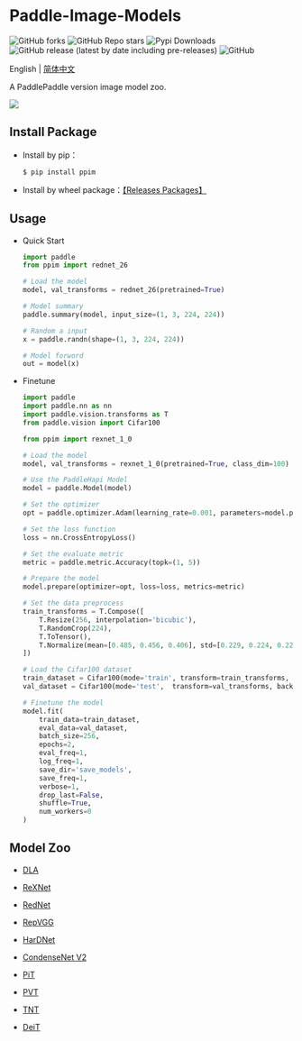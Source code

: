 # Paddle-Image-Models
![GitHub forks](https://img.shields.io/github/forks/AgentMaker/Paddle-Image-Models)
![GitHub Repo stars](https://img.shields.io/github/stars/AgentMaker/Paddle-Image-Models)
![Pypi Downloads](https://pepy.tech/badge/ppim)
![GitHub release (latest by date including pre-releases)](https://img.shields.io/github/v/release/AgentMaker/Paddle-Image-Models?include_prereleases)
![GitHub](https://img.shields.io/github/license/AgentMaker/Paddle-Image-Models)  

English | [简体中文](README_CN.md)

A PaddlePaddle version image model zoo.

![](https://ai-studio-static-online.cdn.bcebos.com/34e7bbbc80d24412b3c21efb56778ad43b53f9b1be104e499e0ff8b663a64a53)

## Install Package
* Install by pip：

    ```shell
    $ pip install ppim
    ```

* Install by wheel package：[【Releases Packages】](https://github.com/AgentMaker/Paddle-Image-Models/releases)

## Usage
* Quick Start

    ```python
    import paddle
    from ppim import rednet_26

    # Load the model
    model, val_transforms = rednet_26(pretrained=True)

    # Model summary 
    paddle.summary(model, input_size=(1, 3, 224, 224))

    # Random a input
    x = paddle.randn(shape=(1, 3, 224, 224))

    # Model forword
    out = model(x)
    ```

* Finetune
    
    ```python
    import paddle
    import paddle.nn as nn
    import paddle.vision.transforms as T
    from paddle.vision import Cifar100

    from ppim import rexnet_1_0

    # Load the model
    model, val_transforms = rexnet_1_0(pretrained=True, class_dim=100)

    # Use the PaddleHapi Model
    model = paddle.Model(model)

    # Set the optimizer
    opt = paddle.optimizer.Adam(learning_rate=0.001, parameters=model.parameters())

    # Set the loss function
    loss = nn.CrossEntropyLoss()

    # Set the evaluate metric
    metric = paddle.metric.Accuracy(topk=(1, 5))

    # Prepare the model 
    model.prepare(optimizer=opt, loss=loss, metrics=metric)

    # Set the data preprocess
    train_transforms = T.Compose([
        T.Resize(256, interpolation='bicubic'),
        T.RandomCrop(224),
        T.ToTensor(),
        T.Normalize(mean=[0.485, 0.456, 0.406], std=[0.229, 0.224, 0.225])
    ])

    # Load the Cifar100 dataset
    train_dataset = Cifar100(mode='train', transform=train_transforms, backend='pil')
    val_dataset = Cifar100(mode='test',  transform=val_transforms, backend='pil')

    # Finetune the model 
    model.fit(
        train_data=train_dataset, 
        eval_data=val_dataset, 
        batch_size=256, 
        epochs=2, 
        eval_freq=1, 
        log_freq=1, 
        save_dir='save_models', 
        save_freq=1, 
        verbose=1, 
        drop_last=False, 
        shuffle=True,
        num_workers=0
    )
    ```

## Model Zoo

* [DLA](./docs/en/model_zoo/dla.md)

* [ReXNet](./docs/en/model_zoo/rexnet.md)

* [RedNet](./docs/en/model_zoo/rednet.md)

* [RepVGG](./docs/en/model_zoo/repvgg.md)

* [HarDNet](./docs/en/model_zoo/hardnet.md)

* [CondenseNet V2](./docs/en/model_zoo/cdnv2.md)

* [PiT](./docs/en/model_zoo/pit.md)

* [PVT](./docs/en/model_zoo/pvt.md)

* [TNT](./docs/en/model_zoo/tnt.md)

* [DeiT](./docs/en/model_zoo/deit.md)
